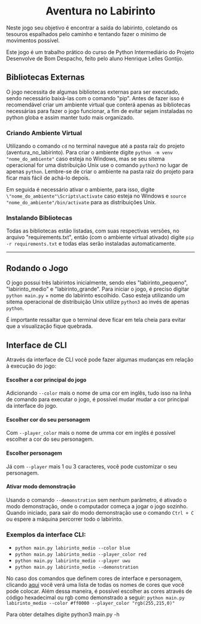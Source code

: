 <h1 align=center> Aventura no Labirinto </h1>

Neste jogo seu objetivo é encontrar a saída do labirinto, coletando os tesouros espalhados pelo caminho e tentando fazer o mínimo de movimentos possível.

Este jogo é um trabalho prático do curso de Python Intermediário do Projeto Desenvolve de Bom Despacho, feito pelo aluno Henrique Lelles Gontijo.


## Bibliotecas Externas
   O jogo necessita de algumas bibliotecas externas para ser executado, sendo necessário baixá-las com o comando "pip". Antes de fazer isso é recomendável criar um ambiente virtual que conterá apenas as bibliotecas necessárias para fazer o jogo funcionar, a fim de evitar sejam instaladas no python globa e assim manter tudo mais organizado.

### Criando Ambiente Virtual
   Utilizando o comando `cd` no terminal navegue até a pasta raíz do projeto (aventura_no_labirinto). Para criar o ambiente digite `python -m venv "nome_do_ambiente"` caso esteja no Windows, mas se seu sitema operacional for uma distribuição Unix use o comando `python3` no lugar de apenas `python`. Lembre-se de criar o ambiente na pasta raiz do projeto para ficar mais fácil de achá-lo depois.

   Em seguida é necessário ativar o ambiente, para isso, digite `\"nome_do_ambiente"\Scripts\activate` caso esteja no Windows e `source "nome_do_ambiente"/bin/activate` para as distribuições Unix.

### Instalando Bibliotecas
   Todas as bibliotecas estão listadas, com suas respectivas versões, no arquivo "requirements.txt", então (com o ambiente virtual ativado) digite `pip -r requirements.txt` e todas elas serão instaladas automaticamente.

<hr>

## Rodando o Jogo
   O jogo possui três labirintos inicialmente, sendo eles "labirinto_pequeno", "labirinto_medio" e "labirinto_grande". Para iniciar o jogo, é preciso digitar `python main.py` + nome do labirinto escolhido. Caso esteja utilizando um sitema operacional de distribuição Unix utilize `python3` ao invés de apenas `python`.

   É importante ressaltar que o terminal deve ficar em tela cheia para evitar que a visualização fique quebrada.

## Interface de CLI
Através da interface de CLI você pode fazer algumas mudanças em relação à execução do jogo:

   #### Escolher a cor principal do jogo
   Adicionando `--color` mais o nome de uma cor em inglês, tudo isso na linha de comando para executar o jogo, é possível mudar mudar a cor principal da interface do jogo.
    
   #### Escolher cor do seu personagem
   Com `--player_color` mais o nome de umma cor em inglês é possível escolher a cor do seu personagem.

   #### Escolher personagem
   Já com `--player` mais 1 ou 3 caracteres, você pode customizar o seu personagem.

   #### Ativar modo demonstração
   Usando o comando `--demonstration` sem nenhum parâmetro, é ativado o modo demonstração, onde o computador começa a jogar o jogo sozinho. Quando iniciado, para sair do modo demonstração use o comando `Ctrl + C` ou espere a máquina percorrer todo o labirinto.
    
### Exemplos da interface CLI:
   * `python main.py labirinto_medio --color blue`
   * `python main.py labirinto_medio --player_color red`
   * `python main.py labirinto_medio --player uwu`
   * `python main.py labirinto_medio --demonstration`

No caso dos comandos que definem cores de interface e personagem, clicando <a href="https://rich.readthedocs.io/en/stable/appendix/colors.html" target="_blank">aqui<a/> você verá uma lista de todas os nomes de cores que você pode colocar. Além dessa maneira, é possível escolher as cores através de código hexadecimal ou rgb como demonstrado a seguir: `python main.py labirinto_medio --color #ff0000 --player_color "rgb(255,215,0)"`
    
Para obter detalhes digite python3 main.py -h
